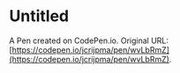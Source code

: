 # Untitled

A Pen created on CodePen.io. Original URL: [https://codepen.io/jcrijpma/pen/wvLbRmZ](https://codepen.io/jcrijpma/pen/wvLbRmZ).

